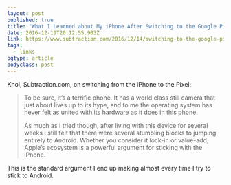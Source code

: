 ```yaml
---
layout: post 
published: true 
title: "What I Learned about My iPhone After Switching to the Google Pixel" 
date: 2016-12-19T20:12:55.903Z 
link: https://www.subtraction.com/2016/12/14/switching-to-the-google-pixel/ 
tags:
  - links
ogtype: article 
bodyclass: post 
---
```


Khoi, Subtraction.com, on switching from the iPhone to the Pixel:

> To be sure, it’s a terrific phone. It has a world class still camera that just about lives up to its hype, and to me the operating system has never felt as united with its hardware as it does in this phone.
> 
> As much as I tried though, after living with this device for several weeks I still felt that there were several stumbling blocks to jumping entirely to Android. Whether you consider it lock-in or value-add, Apple’s ecosystem is a powerful argument for sticking with the iPhone.

This is the standard argument I end up making almost every time I try to stick to Android.
